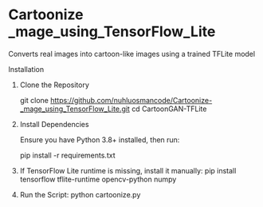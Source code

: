 # Cartoonize _mage_using_TensorFlow_Lite
 Converts real images into cartoon-like images using a trained TFLite model

 Installation

1.  Clone the Repository

    git clone https://github.com/nuhluosmancode/Cartoonize-_mage_using_TensorFlow_Lite.git
    cd CartoonGAN-TFLite

2. Install Dependencies

    Ensure you have Python 3.8+ installed, then run:

    pip install -r requirements.txt

3. If TensorFlow Lite runtime is missing, install it manually:
    pip install tensorflow tflite-runtime opencv-python numpy

4. Run the Script:
    python cartoonize.py
